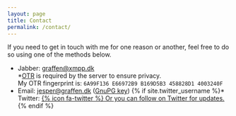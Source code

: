 ```yaml
---
layout: page
title: Contact
permalink: /contact/
---
```

If you need to get in touch with me for one reason or another, feel free to do so using one of the methods below.  

* Jabber: [graffen@xmpp.dk][jabber]  
 *[OTR][otr] is required by the server to ensure privacy.  
  My OTR fingerprint is: `6A99F136 E66972B9 B169D5B3 458828D1 4003240F`
* Email: [jesper@graffen.dk][email] ([GnuPG key][gnupg])
{% if site.twitter_username %}* Twitter: <a href="https://twitter.com/{{ site.twitter_username }}">{% icon fa-twitter %} Or you can follow on Twitter for updates.</a>{% endif %}

[jabber]: xmpp://graffen@xmpp.dk 
[email]: mailto:jesper@graffen.dk?subject=xmpp.dk
[gnupg]: https://keybase.io/graffen/key.asc
[otr]: https://otr.cypherpunks.ca/